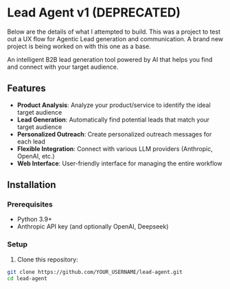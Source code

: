 # Lead Agent v1 (DEPRECATED)

Below are the details of what I attempted to build. This was a project to test out a UX flow for Agentic Lead generation and communication. A brand new project is being worked on with this one as a base. 

An intelligent B2B lead generation tool powered by AI that helps you find and connect with your target audience.

## Features

- **Product Analysis**: Analyze your product/service to identify the ideal target audience
- **Lead Generation**: Automatically find potential leads that match your target audience
- **Personalized Outreach**: Create personalized outreach messages for each lead
- **Flexible Integration**: Connect with various LLM providers (Anthropic, OpenAI, etc.)
- **Web Interface**: User-friendly interface for managing the entire workflow

## Installation

### Prerequisites

- Python 3.9+
- Anthropic API key (and optionally OpenAI, Deepseek)

### Setup

1. Clone this repository:
```bash
git clone https://github.com/YOUR_USERNAME/lead-agent.git
cd lead-agent